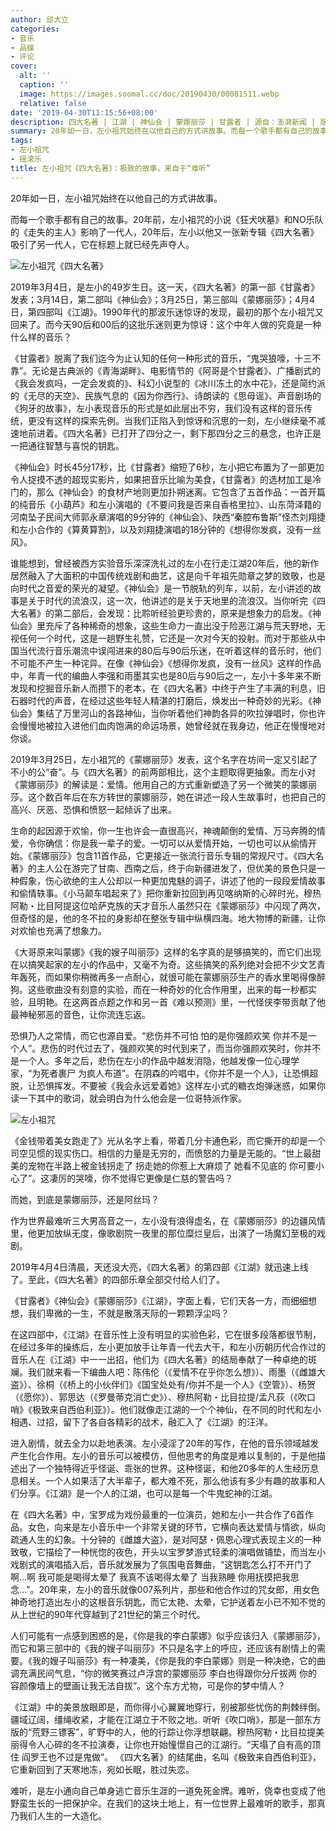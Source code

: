 ```yaml
---
author: 邱大立
categories:
- 音乐
- 品碟
- 评论
cover:
  alt: ''
  caption: ''
  image: https://images.soomal.cc/doc/20190430/00081511.webp
  relative: false
date: '2019-04-30T11:15:56+08:00'
description: 四大名著 | 江湖 | 神仙会 | 蒙娜丽莎 | 甘露者 | 源自：澎湃新闻 | 版权：转载 |  平均/总评分：03.25/13
summary: 20年如一日，左小祖咒始终在以他自己的方式讲故事。而每一个歌手都有自己的故事。20年前，左小祖咒的小说《狂犬吠墓》和NO乐队的《走失的主人》影响了一代人，20年后，左小以他又一张新专辑《四大名著》吸引了另一代人，它在标题上就已经先声夺人……
tags:
- 左小祖咒
- 摇滚乐
title: 左小祖咒《四大名著》：极致的故事，来自于“难听”
---
```


20年如一日，左小祖咒始终在以他自己的方式讲故事。

而每一个歌手都有自己的故事。20年前，左小祖咒的小说《狂犬吠墓》和NO乐队的《走失的主人》影响了一代人，20年后，左小以他又一张新专辑《四大名著》吸引了另一代人，它在标题上就已经先声夺人。

![左小祖咒《四大名著》](https://images.soomal.cc/doc/20190430/00081510_01.webp)





2019年3月4日，是左小的49岁生日。这一天，《四大名著》的第一部《甘露者》发表；3月14日，第二部叫《神仙会》；3月25日，第三部叫《蒙娜丽莎》；4月4日，第四部叫《江湖》。1990年代的那波乐迷惊讶的发现，最初的那个左小祖咒又回来了。而今天90后和00后的这批乐迷则更为惊讶：这个中年人做的究竟是一种什么样的音乐？

《甘露者》脱离了我们迄今为止认知的任何一种形式的音乐，“鬼哭狼嚎，十三不靠”。无论是古典派的《青海湖畔》、电影情节的《阿哥是个甘露者》、广播剧式的《我会发疯吗，一定会发疯的》、科幻小说型的《冰川冻土的水中花》，还是简约派的《无尽的天空》、民族气息的《因为你西行》、诗朗读的《思母谣》、声音剧场的《狗牙的故事》，左小表现音乐的形式是如此层出不穷，我们没有这样的音乐传统，更没有这样的探索先例。当我们正陷入到惊讶和沉思的一刻，左小继续毫不减速地前进着。《四大名著》已打开了四分之一，剩下那四分之三的悬念，也许正是一把通往智慧与喜悦的钥匙。

《神仙会》时长45分17秒，比《甘露者》缩短了6秒，左小把它布置为了一部更加令人捉摸不透的超现实影片，如果把音乐比喻为美食，《甘露者》的选材加工是冷门的，那么《神仙会》的食材产地则更加扑朔迷离。它包含了五首作品：一首开篇的纯音乐《小葫芦》和左小演唱的《不要问我是否来自香格里拉》、山东菏泽籍的河南坠子民间大师郭永章演唱的9分钟的《神仙会》、陕西“秦腔布鲁斯”怪杰刘翔捷和左小合作的《算黄算割》，以及刘翔捷演唱的18分钟的《想得你发疯，没有一丝风》。

谁能想到，曾经被西方实验音乐深深洗礼过的左小在行走江湖20年后，他的新作居然融入了大面积的中国传统戏剧和曲艺，这是向千年祖先勋章之梦的致敬，也是向时代之音爱的荣光的凝望。《神仙会》是一节脱轨的列车，以前，左小讲述的故事是关于时代的流浪汉，这一次，他讲述的是关于天地里的流浪汉。当你听完《四大名著》的第二部后，会发现：比聆听经验更珍贵的，原来是想象力的启发。《神仙会》里充斥了各种稀奇的想象，这些生命力一直出没于险恶江湖与荒天野地，无视任何一个时代，这是一趟野生礼赞，它还是一次对今天的投射。而对于那些从中国当代流行音乐潮流中误闯进来的80后与90后乐迷，在听着这样的音乐时，他们不可能不产生一种诧异。在像《神仙会》《想得你发疯，没有一丝风》这样的作品中，年青一代的编曲人李强和雨墨其实也是80后与90后之一，左小十多年来不断发现和挖掘音乐新人而攒下的老本，在《四大名著》中终于产生了丰满的利息，旧石器时代的声音，在经过这些年轻人精湛的打磨后，焕发出一种奇妙的光彩。《神仙会》集结了万里河山的各路神仙，当你听着他们神韵各异的吹拉弹唱时，你也许会慢慢地被拉入进他们血肉饱满的命运场景，她曾经就在我身边，他正在慢慢地对你谈。

2019年3月25日，左小祖咒的《蒙娜丽莎》发表，这个名字在坊间一定又引起了不小的公“奋”。与《四大名著》的前两部相比，这个主题取得更抽象。而左小对《蒙娜丽莎》的解读是：爱情。他用自己的方式重新塑造了另一个微笑的蒙娜丽莎。这个数百年后在东方转世的蒙娜丽莎，她在讲述一段人生故事时，也把自己的高兴、厌恶、恐惧和愤怒一起倾诉了出来。

生命的起因源于欢愉，你一生也许会一直很高兴，神魂颠倒的爱情、万马奔腾的情爱，令你确信：你是我一辈子的爱。一切可以从爱情开始，一切也可以从偷情开始。《蒙娜丽莎》包含11首作品，它更接近一张流行音乐专辑的常规尺寸。《四大名著》的主人公在游完了甘南、西南之后，终于向新疆进发了，但优美的景色只是一种假象，伤心欲绝的主人公却以一种更加鬼魅的调子，讲述了他的一段段爱情故事和偷情轶事。《小马颠车唱起来了》把你重新拉回到再见喀纳斯的心碎时光，穆热阿勒・比目阿提这位哈萨克族的天才音乐人虽然只在《蒙娜丽莎》中闪现了两次，但奇怪的是，他的冬不拉的身影却在整张专辑中纵横四海。地大物博的新疆，让你对欢愉也充满了想象力。

《大哥原来叫蒙娜》《我的嫂子叫丽莎》这样的名字真的是够搞笑的，而它们出现在以搞笑起家的左小的作品中，又毫不为奇。这些搞笑的系列绝对会把不少文艺青年轰死，而如果你稍微再多一点耐心，就很可能在蒙娜丽莎生产的香水里喝得像醉狗。这些歌曲没有刻意的实验，而在一种奇妙的化合作用里，出来的每一秒都实验，且明艳。在这两首点题之作和另一首《难以预测》里，一代怪侠李带贡献了他最神秘邪恶的音色，让你流连忘返。

恐惧乃人之常情，而它也源自爱。“悲伤并不可怕 怕的是你强颜欢笑 你并不是一个人”。悲伤的时代过去了，强颜欢笑的时代到来了，而当你强颜欢笑时，你并不是一个人。多年之后，悲伤在左小的作品中越发消隐，他越发像一位心理学家，“为死者裹尸 为疯人布道”。在阴森的吟唱中，《你并不是一个人》，让恐惧超脱，让恐惧挥发。不要被《我会永远爱着她》这样左小式的糖衣炮弹迷惑，如果你读一下其中的歌词，就会明白为什么他会是一位哥特派作家。

![左小祖咒](https://images.soomal.cc/doc/20190430/00081511.webp)





《金钱带着美女跑走了》光从名字上看，带着几分卡通色彩，而它撕开的却是一个司空见惯的现实伤口。相信的力量是无穷的，而愤怒的力量是无能的。“世上最甜美的宠物在半路上被金钱拐走了 拐走她的你惹上大麻烦了 她看不见底的 你可要小心了”。这凄厉的哭嚎，你不觉得它更像是仁慈的警告吗？

而她，到底是蒙娜丽莎，还是阿丝玛？

作为世界最难听三大男高音之一，左小没有浪得虚名，在《蒙娜丽莎》的边疆风情里，他更加放纵无度，像歌剧院一夜里的那位糜烂皇后，出演了一场魔幻至极的戏剧。

2019年4月4日清晨，天还没大亮，《四大名著》的第四部《江湖》就迅速上线了。至此，《四大名著》的四部乐章全部交付给人们了。

《甘露者》《神仙会》《蒙娜丽莎》《江湖》，字面上看，它们天各一方，而细细想想，我们卑微的一生，不就是散落天际的一颗颗浮尘吗？

在这四部中，《江湖》在音乐性上没有明显的实验色彩，它在很多段落都很节制，在经过多年的操练后，左小更加放手让年青一代去大干，和左小历朝历代合作过的音乐人在《江湖》中一一出招，他们为《四大名著》的结局奉献了一种卓绝的斑斓。我们就来看一下编曲人吧：陈伟伦（《爱情不在乎你怎么想》）、雨墨（《雌雄大盗》）、徐桐（《桥上的小伙伴们》《国宝处处有/你并不是一个人》《空管》）、杨贺（《愿你》）、郭思达（《罗曼蒂克消亡史》）、穆热阿勒・比目拉提/孟凡荻（《吹口哨》《极致来自西伯利亚》）。他们就像走江湖的一个个神仙，在不同的时代和左小相遇、过招，留下了各自各精彩的战术，融汇入了《江湖》的汪洋。

进入剧情，就去全力以赴地表演。左小浸淫了20年的写作，在他的音乐领域越发产生化合作用。左小的音乐可以被模仿，但他思考的角度是难以复制的，于是他描述出了一个独特得近乎怪诞、乖张的世界。这种怪诞，和他20多年的人生经历息息相关。一个人如果活了大半辈子，都大难不死，那么他该有多少有趣的故事和人们分享。《江湖》是一个人的江湖，也可以是每一个牛鬼蛇神的江湖。

在《四大名著》中，宝罗成为戏份最重的一位演员，她和左小一共合作了6首作品。女色，向来是左小音乐中一个非常关键的环节，它横向表达爱情与情欲，纵向疏通人生的幻象。十分钟的《雌雄大盗》，是对阿瑟・佩恩心理式表现主义的一种致敬，它描绘了一种恍惚的夜色，开头以宝罗梦游式轻柔的演唱做铺垫，而当左小戏剧式的演唱插入后，音乐就发展为了氛围电音舞曲，“这钥匙怎么打不开门了啊…啊 我可能是喝得太晕了 我真不该喝得太晕了 当我熟睡 你用抚摸把我思念…”。20年来，左小的音乐就像007系列片，那些和他合作过的咒女郎，用女色神奇地打造出左小的这根音乐钥匙，而它太艳、太晕，它护送着左小已不知不觉的从上世纪的90年代穿越到了21世纪的第三个时代。

人们可能有一点感到困惑的是，《你是我的李白蒙娜》似乎应该归入《蒙娜丽莎》，而它和第三部中的《我的嫂子叫丽莎》不只是名字上的呼应，还应该有剧情上的需要。《我的嫂子叫丽莎》有一种凄美，《你是我的李白蒙娜》则是一种决绝，它的曲调充满民间气息，“你的微笑赛过卢浮宫的蒙娜丽莎 李白也得跟你分斤拔两 你的容颜像墙上的壁画让我无法自拔”。这个东方尤物，可是你的梦中情人？

《江湖》中的美景放眼即是，而你得小心翼翼地穿行，别被那些忧伤的荆棘绊倒。疆域辽阔，缰绳收紧，才能在江湖立于不败之地。听听《吹口哨》，那是一部东方版的“荒野三镖客”，旷野中的人，他的行踪让你浮想联翩。穆热阿勒・比目拉提美丽得令人心碎的冬不拉演奏，让你也开始憧憬自己的江湖行。“天塌了自有高的顶住 阎罗王也不过是鬼做”。
《四大名著》的结尾曲，名叫《极致来自西伯利亚》，它重新回到了天寒地冻，宛如长眠，胜过失恋。

难听，是左小通向自己单身逃亡音乐生涯的一道免死金牌。难听，侥幸也变成了他野蛮生长的一把保护伞。在我们的这块土地上，有一位世界上最难听的歌手，那真乃我们人生的一大造化。